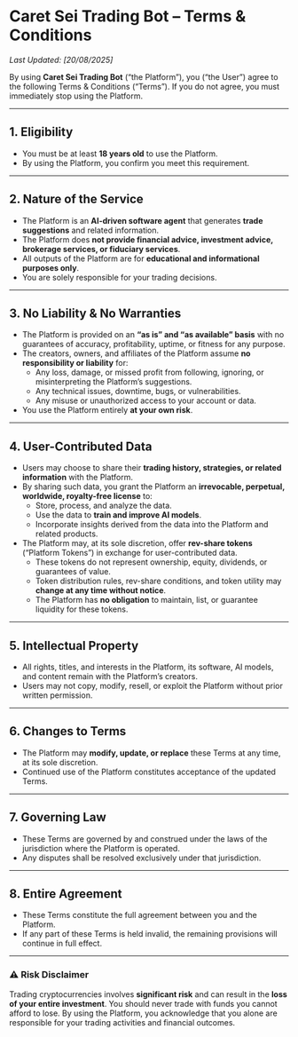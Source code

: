 # Caret Sei Trading Bot – Terms & Conditions

_Last Updated: [20/08/2025]_

By using **Caret Sei Trading Bot** (“the Platform”), you (“the User”) agree to the following Terms & Conditions (“Terms”). If you do not agree, you must immediately stop using the Platform.

---

## 1. Eligibility

- You must be at least **18 years old** to use the Platform.
- By using the Platform, you confirm you meet this requirement.

---

## 2. Nature of the Service

- The Platform is an **AI-driven software agent** that generates **trade suggestions** and related information.
- The Platform does **not provide financial advice, investment advice, brokerage services, or fiduciary services**.
- All outputs of the Platform are for **educational and informational purposes only**.
- You are solely responsible for your trading decisions.

---

## 3. No Liability & No Warranties

- The Platform is provided on an **“as is” and “as available” basis** with no guarantees of accuracy, profitability, uptime, or fitness for any purpose.
- The creators, owners, and affiliates of the Platform assume **no responsibility or liability** for:
  - Any loss, damage, or missed profit from following, ignoring, or misinterpreting the Platform’s suggestions.
  - Any technical issues, downtime, bugs, or vulnerabilities.
  - Any misuse or unauthorized access to your account or data.
- You use the Platform entirely **at your own risk**.

---

## 4. User-Contributed Data

- Users may choose to share their **trading history, strategies, or related information** with the Platform.
- By sharing such data, you grant the Platform an **irrevocable, perpetual, worldwide, royalty-free license** to:
  - Store, process, and analyze the data.
  - Use the data to **train and improve AI models**.
  - Incorporate insights derived from the data into the Platform and related products.
- The Platform may, at its sole discretion, offer **rev-share tokens** (“Platform Tokens”) in exchange for user-contributed data.
  - These tokens do not represent ownership, equity, dividends, or guarantees of value.
  - Token distribution rules, rev-share conditions, and token utility may **change at any time without notice**.
  - The Platform has **no obligation** to maintain, list, or guarantee liquidity for these tokens.

---

## 5. Intellectual Property

- All rights, titles, and interests in the Platform, its software, AI models, and content remain with the Platform’s creators.
- Users may not copy, modify, resell, or exploit the Platform without prior written permission.

---

## 6. Changes to Terms

- The Platform may **modify, update, or replace** these Terms at any time, at its sole discretion.
- Continued use of the Platform constitutes acceptance of the updated Terms.

---

## 7. Governing Law

- These Terms are governed by and construed under the laws of the jurisdiction where the Platform is operated.
- Any disputes shall be resolved exclusively under that jurisdiction.

---

## 8. Entire Agreement

- These Terms constitute the full agreement between you and the Platform.
- If any part of these Terms is held invalid, the remaining provisions will continue in full effect.

---

### ⚠️ Risk Disclaimer

Trading cryptocurrencies involves **significant risk** and can result in the **loss of your entire investment**. You should never trade with funds you cannot afford to lose. By using the Platform, you acknowledge that you alone are responsible for your trading activities and financial outcomes.
